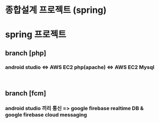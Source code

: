 # 종합설계 프로젝트 (spring)

# spring 프로젝트

<h2>branch [php]</h2> <h3>android studio <=> AWS EC2 php(apache) <=> AWS EC2 Mysql</h3><br>
<h2>branch [fcm]</h2><h3> android studio 끼리 통신 => google firebase realtime DB & google firebase cloud messaging</h3>
<br>


